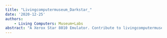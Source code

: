 ```yaml
---
title: "Livingcomputermuseum_Darkstar_"
date: '2020-12-25'
authors: 
    - Living Computers: Museum+Labs
abstract: "A Xerox Star 8010 Emulator. Contribute to livingcomputermuseum/Darkstar development by creating an account on GitHub."
---
```


